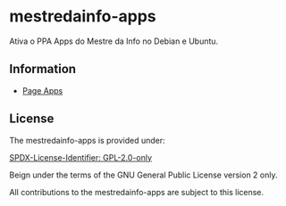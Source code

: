 # mestredainfo-apps

Ativa o PPA Apps do Mestre da Info no Debian e Ubuntu.

## Information

- [Page Apps](https://www.mestredainfo.com.br/p/apps.html)

## License

The mestredainfo-apps is provided under:

[SPDX-License-Identifier: GPL-2.0-only](https://spdx.org/licenses/GPL-2.0-only.html)

Beign under the terms of the GNU General Public License version 2 only.

All contributions to the mestredainfo-apps are subject to this license.
